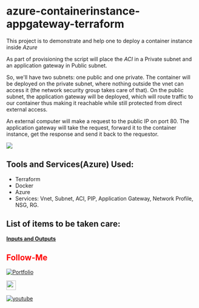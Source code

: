 # azure-containerinstance-appgateway-terraform

This project is to demonstrate and help one to deploy a container instance inside _Azure_

As part of provisioning the script will place the _ACI_ in a Private subnet and an application gateway in Public subnet.

So, we'll have two subnets: one public and one private.
The container will be deployed on the private subnet, where nothing outside the vnet can access it (the network security group takes care of that).
On the public subnet, the application gateway will be deployed, which will route traffic to our container thus making it reachable while still protected from direct external access.

An external computer will make a request to the public IP on port 80. The application gateway will take the request, forward it to the container instance, get the response and send it back to the requestor.

<img src ='https://sp-ao.shortpixel.ai/client/to_webp,q_glossy,ret_img/https://godatadriven.com/wp-content/images/azure-container-instance-example/architecture.png'>


## Tools and Services(Azure) Used:
- Terraform
- Docker
- Azure
- Services: Vnet, Subnet, ACI, PIP, Application Gateway, Network Profile, NSG, RG.

## List of items to be taken care:

[**Inputs and Outputs**](./docs/inputs.nd)



## <font color = "red"> Follow-Me </font>

[![Portfolio](https://img.shields.io/badge/GitHub-100000?style=for-the-badge&logo=github&logoColor=white)](https://github.com/premkumar-palanichamy)

<p align="left">
<a href="https://linkedin.com/in/premkumarpalanichamy" target="blank"><img align="center" src="https://raw.githubusercontent.com/rahuldkjain/github-profile-readme-generator/master/src/images/icons/Social/linked-in-alt.svg" alt="premkumarpalanichamy" height="25" width="25" /></a>
</p>

[![youtube](https://img.shields.io/badge/YouTube-FF0000?style=for-the-badge&logo=youtube&logoColor=white)](https://www.youtube.com/channel/UCJKEn6HeAxRNirDMBwFfi3w)